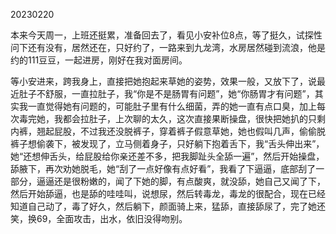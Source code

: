 20230220

本来今天周一，上班还挺累，准备回去了，看见小安补位8点，等了挺久，试探性问下还有没有，居然还在，只好约了，一路来到九龙湾，水房居然碰到流浪，他是约的111豆豆，一起进房，刚好在我对面房间。

等小安进来，跨我身上，直接把她抱起来草她的姿势，效果一般，又放下了，说最近肚子不舒服，一直拉肚子，我“你是不是肠胃有问题”，她“你肠胃才有问题”，其实我一直觉得她有问题的，可能肚子里有什么细菌，弄的她一直有点口臭，加上每次毒完她，我都会拉肚子，上次聊的太久，这次直接果断操盘，很快把她扒的只剩内裤，翘起屁股，不过我还没脱裤子，穿着裤子假意草她，她也假叫几声，偷偷脱裤子想偷袭下，被发现了，立马侧着身子，只好躺下抱着舌下，我“舌头伸出来”，她“还想伸舌头，给屁股给你亲还差不多，把我脚趾头全舔一遍”，然后开始操盘，舔腋下，再次劝她脱毛，她“刮了一点好像有点好看”，我看了下逼逼，底部刮了一部分，逼逼还是很粉嫩的，闻了下她的脚，有点酸爽，就没舔，她自己又闻了下，然后开始舔逼，也是舔的哇哇叫，说想尿，然后转毒龙，毒龙的很配合，现在已经知道自己动了，毒了好久，然后躺下，颜面骑上来，猛舔，直接舔尿了，完了她还笑，换69，全面攻击，出水，依旧没得吻别。